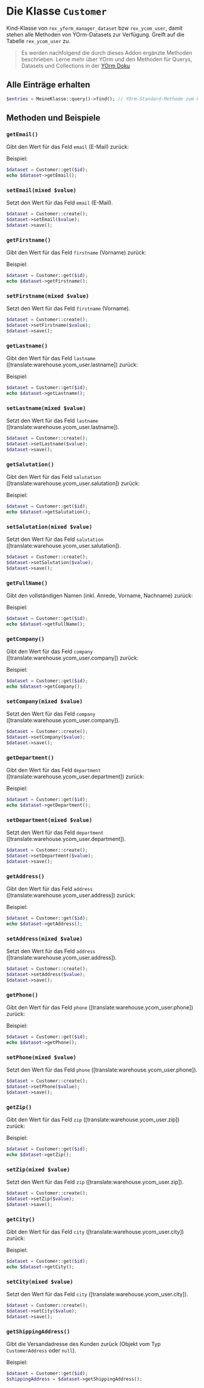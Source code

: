 # Die Klasse `Customer`

Kind-Klasse von `rex_yform_manager_dataset` bzw `rex_ycom_user`, damit stehen alle Methoden von YOrm-Datasets zur Verfügung. Greift auf die Tabelle `rex_ycom_user` zu.

> Es werden nachfolgend die durch dieses Addon ergänzte Methoden beschrieben. Lerne mehr über YOrm und den Methoden für Querys, Datasets und Collections in der [YOrm Doku](https://github.com/yakamara/yform/blob/master/docs/04_yorm.md)

## Alle Einträge erhalten

```php
$entries = MeineKlasse::query()->find(); // YOrm-Standard-Methode zum Finden von Einträgen, lässt sich mit where(), Limit(), etc. einschränken und Filtern.
```

## Methoden und Beispiele

### `getEmail()`

Gibt den Wert für das Feld `email` (E-Mail) zurück:

Beispiel:

```php
$dataset = Customer::get($id);
echo $dataset->getEmail();
```

### `setEmail(mixed $value)`

Setzt den Wert für das Feld `email` (E-Mail).

```php
$dataset = Customer::create();
$dataset->setEmail($value);
$dataset->save();
```

### `getFirstname()`

Gibt den Wert für das Feld `firstname` (Vorname) zurück:

Beispiel:

```php
$dataset = Customer::get($id);
echo $dataset->getFirstname();
```

### `setFirstname(mixed $value)`

Setzt den Wert für das Feld `firstname` (Vorname).

```php
$dataset = Customer::create();
$dataset->setFirstname($value);
$dataset->save();
```

### `getLastname()`

Gibt den Wert für das Feld `lastname` ([translate:warehouse.ycom_user.lastname]) zurück:

Beispiel:

```php
$dataset = Customer::get($id);
echo $dataset->getLastname();
```

### `setLastname(mixed $value)`

Setzt den Wert für das Feld `lastname` ([translate:warehouse.ycom_user.lastname]).

```php
$dataset = Customer::create();
$dataset->setLastname($value);
$dataset->save();
```

### `getSalutation()`

Gibt den Wert für das Feld `salutation` ([translate:warehouse.ycom_user.salutation]) zurück:

Beispiel:

```php
$dataset = Customer::get($id);
echo $dataset->getSalutation();
```

### `setSalutation(mixed $value)`

Setzt den Wert für das Feld `salutation` ([translate:warehouse.ycom_user.salutation]).

```php
$dataset = Customer::create();
$dataset->setSalutation($value);
$dataset->save();
```

### `getFullName()`

Gibt den vollständigen Namen (inkl. Anrede, Vorname, Nachname) zurück:

Beispiel:

```php
$dataset = Customer::get($id);
echo $dataset->getFullName();
```

### `getCompany()`

Gibt den Wert für das Feld `company` ([translate:warehouse.ycom_user.company]) zurück:

Beispiel:

```php
$dataset = Customer::get($id);
echo $dataset->getCompany();
```

### `setCompany(mixed $value)`

Setzt den Wert für das Feld `company` ([translate:warehouse.ycom_user.company]).

```php
$dataset = Customer::create();
$dataset->setCompany($value);
$dataset->save();
```

### `getDepartment()`

Gibt den Wert für das Feld `department` ([translate:warehouse.ycom_user.department]) zurück:

Beispiel:

```php
$dataset = Customer::get($id);
echo $dataset->getDepartment();
```

### `setDepartment(mixed $value)`

Setzt den Wert für das Feld `department` ([translate:warehouse.ycom_user.department]).

```php
$dataset = Customer::create();
$dataset->setDepartment($value);
$dataset->save();
```

### `getAddress()`

Gibt den Wert für das Feld `address` ([translate:warehouse.ycom_user.address]) zurück:

Beispiel:

```php
$dataset = Customer::get($id);
echo $dataset->getAddress();
```

### `setAddress(mixed $value)`

Setzt den Wert für das Feld `address` ([translate:warehouse.ycom_user.address]).

```php
$dataset = Customer::create();
$dataset->setAddress($value);
$dataset->save();
```

### `getPhone()`

Gibt den Wert für das Feld `phone` ([translate:warehouse.ycom_user.phone]) zurück:

Beispiel:

```php
$dataset = Customer::get($id);
echo $dataset->getPhone();
```

### `setPhone(mixed $value)`

Setzt den Wert für das Feld `phone` ([translate:warehouse.ycom_user.phone]).

```php
$dataset = Customer::create();
$dataset->setPhone($value);
$dataset->save();
```

### `getZip()`

Gibt den Wert für das Feld `zip` ([translate:warehouse.ycom_user.zip]) zurück:

Beispiel:

```php
$dataset = Customer::get($id);
echo $dataset->getZip();
```

### `setZip(mixed $value)`

Setzt den Wert für das Feld `zip` ([translate:warehouse.ycom_user.zip]).

```php
$dataset = Customer::create();
$dataset->setZip($value);
$dataset->save();
```

### `getCity()`

Gibt den Wert für das Feld `city` ([translate:warehouse.ycom_user.city]) zurück:

Beispiel:

```php
$dataset = Customer::get($id);
echo $dataset->getCity();
```

### `setCity(mixed $value)`

Setzt den Wert für das Feld `city` ([translate:warehouse.ycom_user.city]).

```php
$dataset = Customer::create();
$dataset->setCity($value);
$dataset->save();
```

### `getShippingAddress()`

Gibt die Versandadresse des Kunden zurück (Objekt vom Typ `CustomerAddress` oder `null`).

Beispiel:

```php
$dataset = Customer::get($id);
$shippingAddress = $dataset->getShippingAddress();
```
